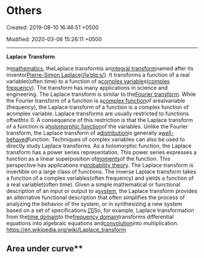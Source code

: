 # Others

Created: 2019-08-10 16:46:51 +0500

Modified: 2020-03-06 15:26:11 +0500

---

**Laplace Transform**

In[mathematics](https://en.wikipedia.org/wiki/Mathematics), theLaplace transformis an[integral transform](https://en.wikipedia.org/wiki/Integral_transform)named after its inventor[Pierre-Simon Laplace](https://en.wikipedia.org/wiki/Pierre-Simon_Laplace)([/ləˈplɑːs/](https://en.wikipedia.org/wiki/Help:IPA/English)). It transforms a function of a real variablet(often time) to a function of a[complex variable](https://en.wikipedia.org/wiki/Complex_analysis)s([complex frequency](https://en.wikipedia.org/wiki/Complex_frequency)). The transform has many applications in science and engineering.
The Laplace transform is similar to the[Fourier transform](https://en.wikipedia.org/wiki/Fourier_transform). While the Fourier transform of a function is a[complex function](https://en.wikipedia.org/wiki/Complex_function)of arealvariable (frequency), the Laplace transform of a function is a complex function of acomplex variable. Laplace transforms are usually restricted to functions oftwitht≥ 0. A consequence of this restriction is that the Laplace transform of a function is a[holomorphic function](https://en.wikipedia.org/wiki/Holomorphic_function)of the variables. Unlike the Fourier transform, the Laplace transform of a[distribution](https://en.wikipedia.org/wiki/Distribution_(mathematics))is generally a[well-behaved](https://en.wikipedia.org/wiki/Well-behaved)function. Techniques of complex variables can also be used to directly study Laplace transforms. As a holomorphic function, the Laplace transform has a power series representation. This power series expresses a function as a linear superposition of[moments](https://en.wikipedia.org/wiki/Moment_(mathematics))of the function. This perspective has applications in[probability theory](https://en.wikipedia.org/wiki/Probability_theory).
The Laplace transform is invertible on a large class of functions. The inverse Laplace transform takes a function of a complex variables(often frequency) and yields a function of a real variablet(often time). Given a simple mathematical or functional description of an input or output to a[system](https://en.wikipedia.org/wiki/System), the Laplace transform provides an alternative functional description that often simplifies the process of analyzing the behavior of the system, or in synthesizing a new system based on a set of specifications.[[1]](https://en.wikipedia.org/wiki/Laplace_transform#cite_note-1)So, for example, Laplace transformation from the[time domain](https://en.wikipedia.org/wiki/Time_domain)to the[frequency domain](https://en.wikipedia.org/wiki/Frequency_domain)transforms differential equations into algebraic equations and[convolution](https://en.wikipedia.org/wiki/Convolution)into multiplication.
<https://en.wikipedia.org/wiki/Laplace_transform>

## Area under curve**